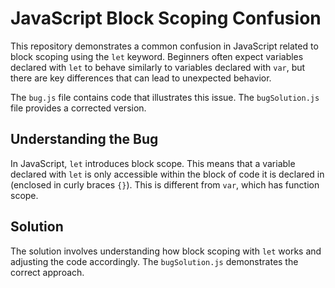 # JavaScript Block Scoping Confusion

This repository demonstrates a common confusion in JavaScript related to block scoping using the `let` keyword.  Beginners often expect variables declared with `let` to behave similarly to variables declared with `var`, but there are key differences that can lead to unexpected behavior.

The `bug.js` file contains code that illustrates this issue. The `bugSolution.js` file provides a corrected version.

## Understanding the Bug

In JavaScript, `let` introduces block scope. This means that a variable declared with `let` is only accessible within the block of code it is declared in (enclosed in curly braces `{}`).  This is different from `var`, which has function scope.

## Solution

The solution involves understanding how block scoping with `let` works and adjusting the code accordingly.  The `bugSolution.js` demonstrates the correct approach.
